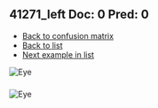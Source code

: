 ## 41271_left Doc: 0 Pred: 0
- [Back to confusion matrix](https://github.com/juliandewit/kaggle_retinopathy/blob/master/matrix.md)
- [Back to list](https://github.com/juliandewit/kaggle_retinopathy/blob/master/lists/00/list.md)
- [Next example in list](https://github.com/juliandewit/kaggle_retinopathy/blob/master/lists/00/41/41274_left.md)

![Eye](https://retinopaty.blob.core.windows.net/size1024/41271_left_0.jpeg)

### 

![Eye]()
